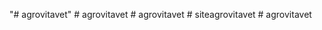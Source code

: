 "# agrovitavet" 
#   a g r o v i t a v e t  
 #   a g r o v i t a v e t  
 #   s i t e a g r o v i t a v e t  
 #   a g r o v i t a v e t  
 